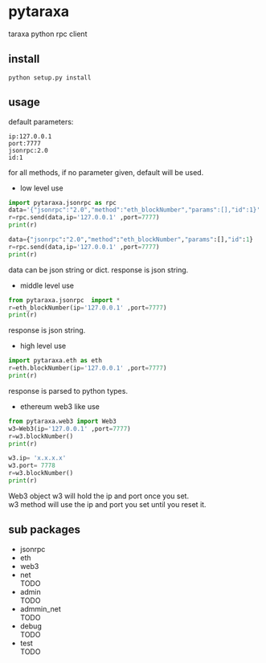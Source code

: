 # pytaraxa

taraxa python rpc client
## install
```
python setup.py install
```
## usage

default parameters:  
```
ip:127.0.0.1  
port:7777  
jsonrpc:2.0  
id:1  
```
for all methods, if no parameter given, default will be used.
- low level use
``` python
import pytaraxa.jsonrpc as rpc
data='{"jsonrpc":"2.0","method":"eth_blockNumber","params":[],"id":1}'
r=rpc.send(data,ip='127.0.0.1' ,port=7777)
print(r)

data={"jsonrpc":"2.0","method":"eth_blockNumber","params":[],"id":1}
r=rpc.send(data,ip='127.0.0.1' ,port=7777)
print(r)
```
data can be json string or dict. response is json string.
- middle level use
``` python
from pytaraxa.jsonrpc  import *
r=eth_blockNumber(ip='127.0.0.1' ,port=7777)
print(r)
```
response is json string.
- high level use
``` python
import pytaraxa.eth as eth
r=eth.blockNumber(ip='127.0.0.1' ,port=7777)
print(r)
```
response is parsed to python types.
- ethereum web3 like use  

``` python
from pytaraxa.web3 import Web3
w3=Web3(ip='127.0.0.1' ,port=7777)
r=w3.blockNumber()
print(r)

w3.ip= 'x.x.x.x'
w3.port= 7778
r=w3.blockNumber()
print(r)
```
Web3 object w3 will hold the ip and port once you set.   
w3 method will use the ip and port you set until you reset it.
## sub packages
- jsonrpc  
- eth  
- web3  
- net  
TODO
- admin  
TODO
- admmin_net  
TODO
- debug  
TODO
- test  
TODO